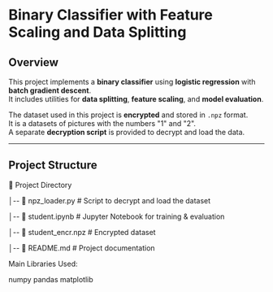 # Binary Classifier with Feature Scaling and Data Splitting  

## Overview  
This project implements a **binary classifier** using **logistic regression** with **batch gradient descent**.  
It includes utilities for **data splitting**, **feature scaling**, and **model evaluation**.  

The dataset used in this project is **encrypted** and stored in `.npz` format.  
It is a datasets of pictures with the numbers "1" and "2".  
A separate **decryption script** is provided to decrypt and load the data.  

---

## Project Structure  
📂 Project Directory

│-- 📜 npz_loader.py # Script to decrypt and load the dataset


│-- 📜 student.ipynb # Jupyter Notebook for training & evaluation

│-- 📜 student_encr.npz # Encrypted dataset

│-- 📜 README.md # Project documentation


Main Libraries Used:

numpy
pandas
matplotlib

